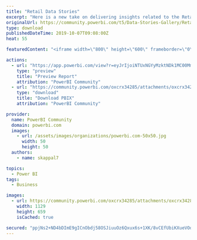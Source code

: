 ```yaml
---
title: "Retail Data Stories"
excerpt: "Here is a new take on delivering insights related to the Retail Industry, the base data taken for this dashboard is Obvience’s retail data (I have"
originalUrl: https://community.powerbi.com/t5/Data-Stories-Gallery/Retail-Data-Stories/m-p/811497
type: download
publishedDateTime: 2019-10-07T09:08:00Z
heat: 55

featuredContent: "<iframe width=\"800\" height=\"600\" frameborder=\"0\" src=\"https://app.powerbi.com/view?r=eyJrIjoiNTUxNGYyMzktNDk1MC00MmYyLWE2NWEtMGMxZDMwMjUxODdkIiwidCI6ImJiNDY2Y2JiLTYyMWMtNDkzYi04Mzc0LTZjOGYyNmRjNmExOCIsImMiOjEwfQ%3D%3D\"></iframe>"

actions:
  - url: "https://app.powerbi.com/view?r=eyJrIjoiNTUxNGYyMzktNDk1MC00MmYyLWE2NWEtMGMxZDMwMjUxODdkIiwidCI6ImJiNDY2Y2JiLTYyMWMtNDkzYi04Mzc0LTZjOGYyNmRjNmExOCIsImMiOjEwfQ%3D%3D"
    type: "preview"
    title: "Preview Report"
    attribution: "PowerBI Community"
  - url: "https://community.powerbi.com/oxcrx34285/attachments/oxcrx34285/DataStoriesGallery/3051/3/Retail%20Datastorytelling%20Demo.pbix"
    type: "download"
    title: "Download PBIX"
    attribution: "PowerBI Community"

provider:
  name: PowerBI Community
  domain: powerbi.com
  images:
    - url: /assets/images/organizations/powerbi.com-50x50.jpg
      width: 50
      height: 50
  authors:
    - name: skappal7

topics:
  - Power BI
tags:
  - Business

images:
  - url: https://community.powerbi.com/oxcrx34285/attachments/oxcrx34285/DataStoriesGallery/3051/2/Merchandise%20Analysis%20Synoptic%20Panel.png
    width: 1129
    height: 659
    isCached: true

secured: "ppjNs2+ND4bDImE9gICnObdj58OSJiuuOz6Qxux6s+1XK/8vCEfUbiKXueVOd1DMG1pZ+BYPvOmPHspaSYxG9HL60RWgEedT+xZ7XRkw9H1jtcnLVe1tlsl1MFFd08a3Cy9in7AKiBxhu/SZeeZ0U5brM3yKudZlXwkXs1rxi3p0BvXMe2WFJ6BLnYg5X4tXJtPjhC19FMnPeR6XPLGouOrCi1zuaSjsrVzZDpj9xjfRyjLO0UC6sg429bKZ0a+fXPmZIEICvcDuZ0gOVZlEr7konU8MbaJGscfkZ4bZIpWcjkU15uY/ub82a/GxBY1M8VjepiB75UlxZPooG+N6lxEGoDNqgJ0GTtubhf7XFgIFRfJHmBexcMIYgJszFVk3WWY0x61mxkP6FXkj1cW8vp4m7D0bfRzQyId1S9HI0RI=;e7xWyF28jATRUPEq8zePLg=="
---
```


